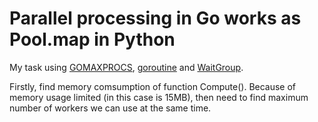 # Parallel processing in Go works as Pool.map in Python

My task using [GOMAXPROCS](https://github.com/dmuth/google-go-cpu-usage/blob/master/main.go), [goroutine](https://gobyexample.com/goroutines) and [WaitGroup](https://stackoverflow.com/questions/19208725/example-for-sync-waitgroup-correct). 

Firstly, find memory comsumption of function Compute(). 
Because of memory usage limited (in this case is 15MB), 
then need to find maximum number of workers we can use at the same time.
